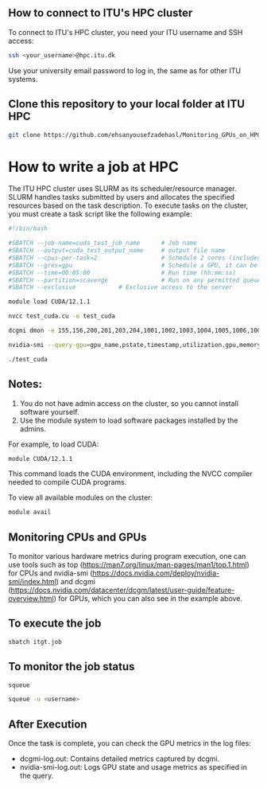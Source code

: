 ## How to connect to ITU's HPC cluster
To connect to ITU's HPC cluster, you need your ITU username and SSH access:

```bash
ssh <your_username>@hpc.itu.dk
```

Use your university email password to log in, the same as for other ITU systems.

## Clone this repository to your local folder at ITU HPC

```bash
git clone https://github.com/ehsanyousefzadehasl/Monitoring_GPUs_on_HPC.git
```

# How to write a job at HPC

The ITU HPC cluster uses SLURM as its scheduler/resource manager. SLURM handles tasks submitted by users and allocates the specified resources based on the task description. To execute tasks on the cluster, you must create a task script like the following example:

```bash
#!/bin/bash

#SBATCH --job-name=cuda_test_job_name      # Job name
#SBATCH --output=cuda_test_output_name     # output file name
#SBATCH --cpus-per-task=2                  # Schedule 2 cores (includes hyperthreading)
#SBATCH --gres=gpu                         # Schedule a GPU, it can be on 2 gpus like gpu:2
#SBATCH --time=00:05:00                    # Run time (hh:mm:ss)
#SBATCH --partition=scavenge               # Run on any permitted queue that has availability
#SBATCH --exclusive			   # Exclusive access to the server

module load CUDA/12.1.1

nvcc test_cuda.cu -o test_cuda

dcgmi dmon -e 155,156,200,201,203,204,1001,1002,1003,1004,1005,1006,1007,1008,1009,1010,1011,1012 > dcgmi-log.out &

nvidia-smi --query-gpu=gpu_name,pstate,timestamp,utilization.gpu,memory.total,memory.used --format=csv -l 1 -f nvidia-smi-log.out &

./test_cuda
```

## Notes:

1. You do not have admin access on the cluster, so you cannot install software yourself.
2. Use the module system to load software packages installed by the admins.

For example, to load CUDA:

```bash
module CUDA/12.1.1 
```

This command loads the CUDA environment, including the NVCC compiler needed to compile CUDA programs.

To view all available modules on the cluster:

```bash
module avail
```

## Monitoring CPUs and GPUs
To monitor various hardware metrics during program execution, one can use tools such as top (https://man7.org/linux/man-pages/man1/top.1.html) for CPUs and nvidia-smi (https://docs.nvidia.com/deploy/nvidia-smi/index.html) and dcgmi (https://docs.nvidia.com/datacenter/dcgm/latest/user-guide/feature-overview.html) for GPUs, which you can also see in the example above.

## To execute the job

```bash
sbatch itgt.job
```

## To monitor the job status

```bash
squeue
```

```bash
squeue -u <username>
```

## After Execution
Once the task is complete, you can check the GPU metrics in the log files:
- dcgmi-log.out: Contains detailed metrics captured by dcgmi.
- nvidia-smi-log.out: Logs GPU state and usage metrics as specified in the query.
